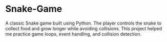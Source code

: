 # Snake-Game
A classic Snake game built using Python. The player controls the snake to collect food and grow longer while avoiding collisions. This project helped me practice game loops, event handling, and collision detection.

